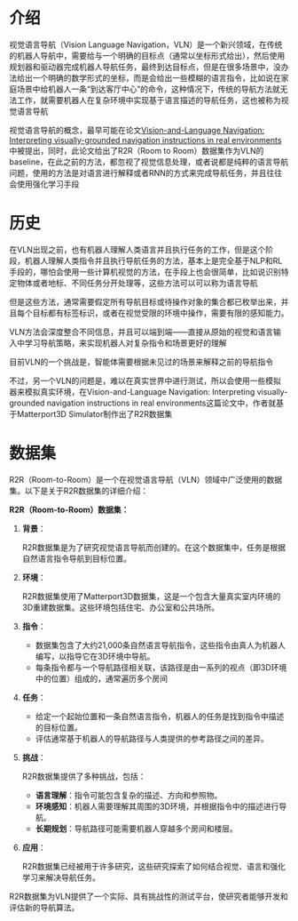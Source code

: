 # 介绍

视觉语言导航（Vision Language Navigation，VLN）是一个新兴领域，在传统的机器人导航中，需要给与一个明确的目标点（通常以坐标形式给出），然后使用规划器和驱动器完成机器人导航任务，最终到达目标点，但是在很多场景中，没办法给出一个明确的数学形式的坐标，而是会给出一些模糊的语言指令，比如说在家庭场景中给机器人一条“到达客厅中心”的命令，这种情况下，传统的导航方法就无法工作，就需要机器人在复杂环境中实现基于语言描述的导航任务，这也被称为视觉语言导航

视觉语言导航的概念，最早可能在论文[Vision-and-Language Navigation: Interpreting visually-grounded navigation instructions in real environments](https://openaccess.thecvf.com/content_cvpr_2018/html/Anderson_Vision-and-Language_Navigation_Interpreting_CVPR_2018_paper.html)中被提出，同时，此论文给出了R2R（Room to Room）数据集作为VLN的baseline，在此之前的方法，都忽视了视觉信息处理，或者说都是纯粹的语言导航问题，使用的方法是对语言进行解释或者RNN的方式来完成导航任务，并且往往会使用强化学习手段

# 历史

在VLN出现之前，也有机器人理解人类语言并且执行任务的工作，但是这个阶段，机器人理解人类指令并且执行导航任务的方法，基本上是完全基于NLP和RL手段的，哪怕会使用一些计算机视觉的方法，在手段上也会很简单，比如说识别特定物体或者地标、不同任务分开处理等，这些方法可以可以称为语言导航

但是这些方法，通常需要假定所有导航目标或待操作对象的集合都已枚举出来，并且每个目标都有标签标识，或者在视觉受限的环境中操作，需要有限的感知能力。

VLN方法会深度整合不同信息，并且可以端到端——直接从原始的视觉和语言输入中学习导航策略，来实现机器人对复杂指令和场景更好的理解

目前VLN的一个挑战是，智能体需要根据未见过的场景来解释之前的导航指令

不过，另一个VLN的问题是，难以在真实世界中进行测试，所以会使用一些模拟器来模拟真实环境，在Vision-and-Language Navigation: Interpreting visually-grounded navigation instructions in real environments这篇论文中，作者就基于Matterport3D Simulator制作出了R2R数据集

# 数据集

R2R（Room-to-Room）是一个在视觉语言导航（VLN）领域中广泛使用的数据集。以下是关于R2R数据集的详细介绍：

**R2R（Room-to-Room）数据集：**

1. **背景**：

   R2R数据集是为了研究视觉语言导航而创建的。在这个数据集中，任务是根据自然语言指令导航到目标位置。

2. **环境**：

   R2R数据集使用了Matterport3D数据集，这是一个包含大量真实室内环境的3D重建数据集。这些环境包括住宅、办公室和公共场所。

3. **指令**：

   - 数据集包含了大约21,000条自然语言导航指令，这些指令由真人为机器人编写，以指导它在3D环境中导航。
   - 每条指令都与一个导航路径相关联，该路径是由一系列的视点（即3D环境中的位置）组成的，通常遍历多个房间

4. **任务**：

   - 给定一个起始位置和一条自然语言指令，机器人的任务是找到指令中描述的目标位置。
   - 评估通常基于机器人的导航路径与人类提供的参考路径之间的差异。

5. **挑战**：

   R2R数据集提供了多种挑战，包括：

   - **语言理解**：指令可能包含复杂的描述、方向和参照物。
   - **环境感知**：机器人需要理解其周围的3D环境，并根据指令中的描述进行导航。
   - **长期规划**：导航路径可能需要机器人穿越多个房间和楼层。

6. **应用**：

   R2R数据集已经被用于许多研究，这些研究探索了如何结合视觉、语言和强化学习来解决导航任务。

R2R数据集为VLN提供了一个实际、具有挑战性的测试平台，使研究者能够开发和评估新的导航算法。